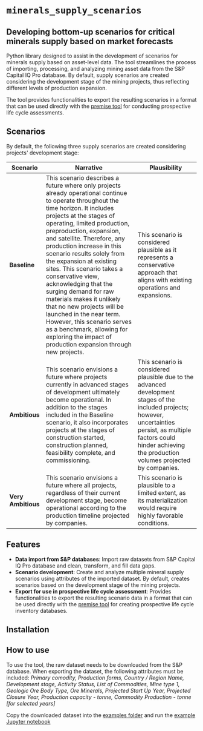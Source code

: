 # ``minerals_supply_scenarios``

## Developing bottom-up scenarios for critical minerals supply based on market forecasts

Python library designed to assist in the development of scenarios for minerals supply based on asset-level data. The tool streamlines the process of importing, processing, and analyzing mining asset data from the S&P Capital IQ Pro database. By default, supply scenarios are created considering the development stage of the mining projects, thus reflecting different levels of production expansion.

The tool provides functionalities to export the resulting scenarios in a format that can be used directly with the [premise tool](https://github.com/polca/premise) for conducting prospective life cycle assessments.

Scenarios
----------------------------

By default, the following three supply scenarios are created considering projects' development stage:

| Scenario         | Narrative                                                                                                                                                                                                                                                                                                                                                                                                                                                                                                    | Plausibility                                   |
|------------------|----------------------------------------------------------------------------------------------------------------------------------------------------------------------------------------------------------------------------------------------------------------------------------------------------------------------------------------------------------------------------------------------------------------------------------------------------------------------------------------------------------------|------------------------------------------------|
| **Baseline**     | This scenario describes a future where only projects already operational continue to operate throughout the time horizon. It includes projects at the stages of operating, limited production, preproduction, expansion, and satellite. Therefore, any production increase in this scenario results solely from the expansion at existing sites. This scenario takes a conservative view, acknowledging that the surging demand for raw materials makes it unlikely that no new projects will be launched in the near term. However, this scenario serves as a benchmark, allowing for exploring the impact of production expansion through new projects. | This scenario is considered plausible as it represents a conservative approach that aligns with existing operations and expansions.           |
| **Ambitious**    | This scenario envisions a future where projects currently in advanced stages of development ultimately become operational. In addition to the stages included in the Baseline scenario, it also incorporates projects at the stages of construction started, construction planned, feasibility complete, and commissioning.                                                                                                                | This scenario is considered plausible due to the advanced development stages of the included projects; however, uncertainties persist, as multiple factors could hinder achieving the production volumes projected by companies. |
| **Very Ambitious** | This scenario envisions a future where all projects, regardless of their current development stage, become operational according to the production timeline projected by companies.                                                                                                                                                                                                                                   | This scenario is plausible to a limited extent, as its materialization would require highly favorable conditions. |

Features
----------------------------

- **Data import from S&P databases**: Import raw datasets from S&P Capital IQ Pro database and clean, transform, and fill data gaps.
- **Scenario development**: Create and analyze multiple mineral supply scenarios using attributes of the imported dataset. By default, creates scenarios based on the development stage of the mining projects.
- **Export for use in prospective life cycle assessment**: Provides functionalities to export the resulting scenario data in a format that can be used directly with the [premise tool](https://github.com/polca/premise) for creating prospective life cycle inventory databases.

Installation
----------------------------


How to use
----------------------------
To use the tool, the raw dataset needs to be downloaded from the S&P database. When exporting the dataset, the following attributes must be included: *Primary comodity, Production forms, Country / Region Name, Development stage, Activity Status, List of Commodities, Mine type 1, Geologic Ore Body Type, Ore Minerals, Projected Start Up Year, Projected Closure Year, Production capacity - tonne, Commodity Production - tonne [for selected years]*

Copy the downloaded dataset into the [examples folder](https://github.com/robyistrate/minerals_supply_scenarios/tree/main/examples) and run the [example Jupyter notebook](https://github.com/robyistrate/minerals_supply_scenarios/blob/main/examples/example.ipynb)